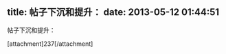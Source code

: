 title: 帖子下沉和提升：
date: 2013-05-12 01:44:51
---

<p>
	帖子下沉和提升：
</p>
<p>
	[attachment]237[/attachment]
</p>